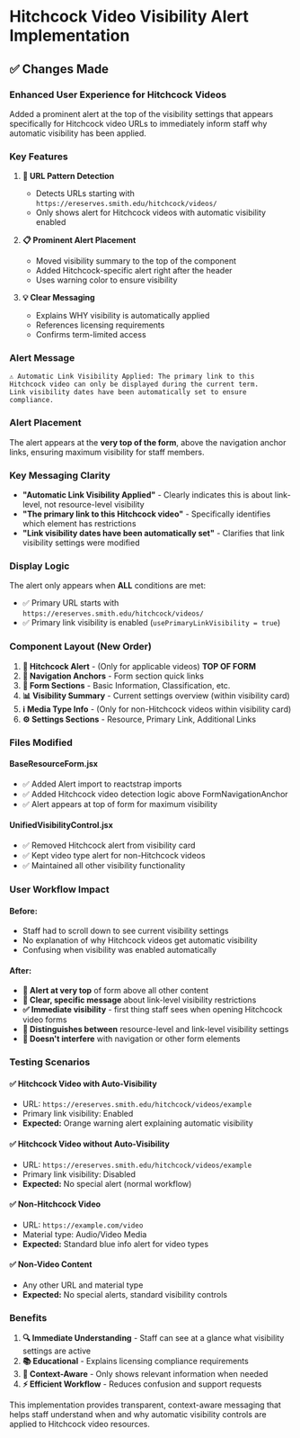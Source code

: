 # Hitchcock Video Visibility Alert Implementation

## ✅ Changes Made

### **Enhanced User Experience for Hitchcock Videos**

Added a prominent alert at the top of the visibility settings that appears specifically for Hitchcock video URLs to immediately inform staff why automatic visibility has been applied.

### **Key Features**

1. **🎯 URL Pattern Detection**
   - Detects URLs starting with `https://ereserves.smith.edu/hitchcock/videos/`
   - Only shows alert for Hitchcock videos with automatic visibility enabled

2. **📋 Prominent Alert Placement**
   - Moved visibility summary to the top of the component
   - Added Hitchcock-specific alert right after the header
   - Uses warning color to ensure visibility

3. **💡 Clear Messaging**
   - Explains WHY visibility is automatically applied
   - References licensing requirements
   - Confirms term-limited access

### **Alert Message**

```
⚠️ Automatic Link Visibility Applied: The primary link to this Hitchcock video can only be displayed during the current term. 
Link visibility dates have been automatically set to ensure compliance.
```

### **Alert Placement**

The alert appears at the **very top of the form**, above the navigation anchor links, ensuring maximum visibility for staff members.

### **Key Messaging Clarity**

- **"Automatic Link Visibility Applied"** - Clearly indicates this is about link-level, not resource-level visibility
- **"The primary link to this Hitchcock video"** - Specifically identifies which element has restrictions
- **"Link visibility dates have been automatically set"** - Clarifies that link visibility settings were modified

### **Display Logic**

The alert only appears when **ALL** conditions are met:
- ✅ Primary URL starts with `https://ereserves.smith.edu/hitchcock/videos/`
- ✅ Primary link visibility is enabled (`usePrimaryLinkVisibility = true`)

### **Component Layout (New Order)**

1. **🚨 Hitchcock Alert** - (Only for applicable videos) **TOP OF FORM**
2. **🧭 Navigation Anchors** - Form section quick links
3. **📝 Form Sections** - Basic Information, Classification, etc.
4. **📊 Visibility Summary** - Current settings overview (within visibility card)
5. **ℹ️ Media Type Info** - (Only for non-Hitchcock videos within visibility card)
6. **⚙️ Settings Sections** - Resource, Primary Link, Additional Links

### **Files Modified**

#### **BaseResourceForm.jsx**
- ✅ Added Alert import to reactstrap imports
- ✅ Added Hitchcock video detection logic above FormNavigationAnchor
- ✅ Alert appears at top of form for maximum visibility

#### **UnifiedVisibilityControl.jsx**  
- ✅ Removed Hitchcock alert from visibility card
- ✅ Kept video type alert for non-Hitchcock videos
- ✅ Maintained all other visibility functionality

### **User Workflow Impact**

#### **Before:**
- Staff had to scroll down to see current visibility settings
- No explanation of why Hitchcock videos get automatic visibility
- Confusing when visibility was enabled automatically

#### **After:**
- **🎯 Alert at very top** of form above all other content
- **📢 Clear, specific message** about link-level visibility restrictions
- **✅ Immediate visibility** - first thing staff sees when opening Hitchcock video forms
- **🔗 Distinguishes between** resource-level and link-level visibility settings
- **🧭 Doesn't interfere** with navigation or other form elements

### **Testing Scenarios**

#### **✅ Hitchcock Video with Auto-Visibility**
- URL: `https://ereserves.smith.edu/hitchcock/videos/example`
- Primary link visibility: Enabled
- **Expected:** Orange warning alert explaining automatic visibility

#### **✅ Hitchcock Video without Auto-Visibility**  
- URL: `https://ereserves.smith.edu/hitchcock/videos/example`
- Primary link visibility: Disabled
- **Expected:** No special alert (normal workflow)

#### **✅ Non-Hitchcock Video**
- URL: `https://example.com/video`
- Material type: Audio/Video Media
- **Expected:** Standard blue info alert for video types

#### **✅ Non-Video Content**
- Any other URL and material type
- **Expected:** No special alerts, standard visibility controls

### **Benefits**

1. **🔍 Immediate Understanding** - Staff can see at a glance what visibility settings are active
2. **📚 Educational** - Explains licensing compliance requirements
3. **🎯 Context-Aware** - Only shows relevant information when needed
4. **⚡ Efficient Workflow** - Reduces confusion and support requests

This implementation provides transparent, context-aware messaging that helps staff understand when and why automatic visibility controls are applied to Hitchcock video resources.
